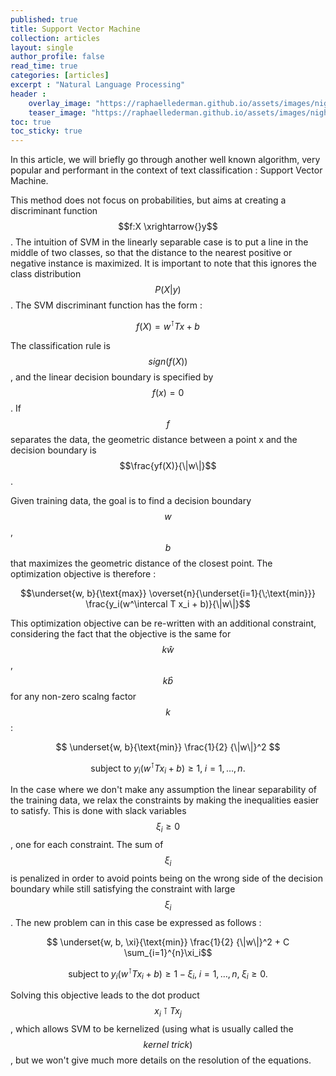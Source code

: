 ```yaml
---
published: true
title: Support Vector Machine
collection: articles
layout: single
author_profile: false
read_time: true
categories: [articles]
excerpt : "Natural Language Processing"
header :
    overlay_image: "https://raphaellederman.github.io/assets/images/night.jpg"
    teaser_image: "https://raphaellederman.github.io/assets/images/night.jpg"
toc: true
toc_sticky: true
---
```


In this article, we will briefly go through another well known algorithm, very popular and performant in the context of text classification : Support Vector Machine.

<script type="text/javascript" async
    src="https://cdn.mathjax.org/mathjax/latest/MathJax.js?config=TeX-MML-AM_CHTML">
</script>

This method does not focus on probabilities, but aims at creating a discriminant function $$f:X \xrightarrow{}y$$. The intuition of SVM in the linearly separable case is to put a line in the middle of two classes, so that the distance to the nearest positive or negative instance is maximized. It is important to note that this ignores the class distribution $$P(X|y)$$.
The SVM discriminant function has the form :

$$f(X) = w^\intercal T x + b$$

The classification rule is $$sign(f(X))$$, and the linear decision boundary is specified by $$f(x) = 0$$. If $$f$$ separates the data, the geometric distance between a point x and the decision boundary is $$\frac{yf(X)}{\|w\|}$$.

Given training data, the goal is to find a decision boundary $$w$$, $$b$$ that maximizes the geometric distance of the closest point. The optimization objective is therefore : 

$$\underset{w, b}{\text{max}} \overset{n}{\underset{i=1}{\;\text{min}}} \frac{y_i(w^\intercal T x_i + b)}{\|w\|}$$

This optimization objective can be re-written with an additional constraint, considering the fact that the objective is the same for $$k\hat{w}$$, $$k\hat{b}$$ for any non-zero scalng factor $$k$$ :

$$ \underset{w, b}{\text{min}} \frac{1}{2} {\|w\|}^2 $$

$$ \text{subject to}\; y_i(w^\intercal T x_i + b) \geq 1, \; i = 1, \ldots, n.$$

In the case where we don't make any assumption the linear separability of the training data, we relax the constraints by making the inequalities easier to satisfy. This is done with slack variables $$\xi_i \geq 0$$, one for each constraint. The sum of $$\xi_i$$ is penalized in order to avoid points being on the wrong side of the decision boundary while still satisfying the constraint with large $$\xi_i$$. The new problem can in this case be expressed as follows : 

$$ \underset{w, b, \xi}{\text{min}} \frac{1}{2} {\|w\|}^2 + C \sum_{i=1}^{n}\xi_i$$

$$ \text{subject to}\; y_i(w^\intercal T x_i + b) \geq 1 - \xi_i, \; i = 1, \ldots, n,\;\xi_i\geq 0.$$

Solving this objective leads to the dot product $$x_i \intercal T x_j$$, which allows SVM to be kernelized (using what is usually called the $$\textit{kernel trick})$$, but we won't give much more details on the resolution of the equations.
